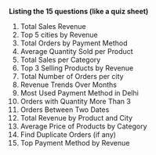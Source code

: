 **Listing the 15 questions (like a quiz sheet)**

1. Total Sales Revenue
2. Top 5 cities by Revenue
3. Total Orders by Payment Method
4. Average Quantity Sold per Product
5. Total Sales per Category
6. Top 3 Selling Products by Revenue
7. Total Number of Orders per city
8. Revenue Trends Over Months
9. Most Used Payment Method in Delhi
10. Orders with Quantity More Than 3
11. Orders Between Two Dates
12. Total Revenue by Product and City
13. Average Price of Products by Category
14. Find Duplicate Orders (if any)
15. Top Payment Method by Revenue
